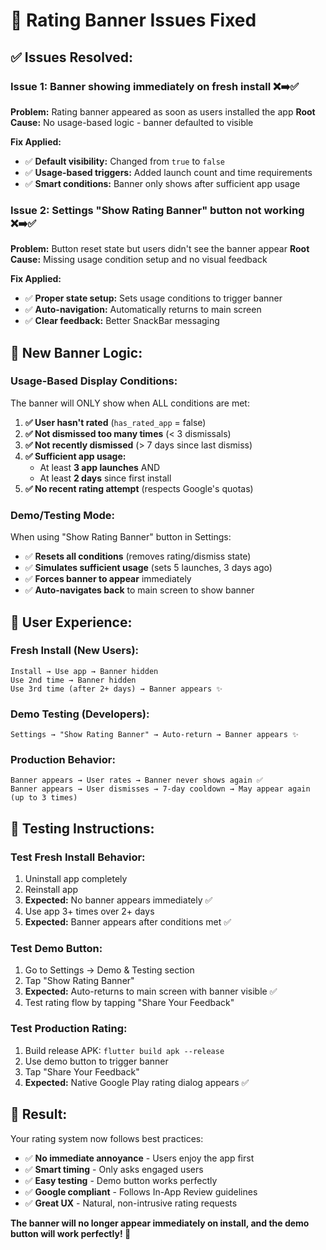 # 🔧 Rating Banner Issues Fixed

## ✅ **Issues Resolved:**

### **Issue 1: Banner showing immediately on fresh install** ❌➡️✅
**Problem:** Rating banner appeared as soon as users installed the app
**Root Cause:** No usage-based logic - banner defaulted to visible

**Fix Applied:**
- ✅ **Default visibility:** Changed from `true` to `false`
- ✅ **Usage-based triggers:** Added launch count and time requirements
- ✅ **Smart conditions:** Banner only shows after sufficient app usage

### **Issue 2: Settings "Show Rating Banner" button not working** ❌➡️✅
**Problem:** Button reset state but users didn't see the banner appear
**Root Cause:** Missing usage condition setup and no visual feedback

**Fix Applied:**
- ✅ **Proper state setup:** Sets usage conditions to trigger banner
- ✅ **Auto-navigation:** Automatically returns to main screen
- ✅ **Clear feedback:** Better SnackBar messaging

## 🎯 **New Banner Logic:**

### **Usage-Based Display Conditions:**
The banner will ONLY show when ALL conditions are met:

1. **✅ User hasn't rated** (`has_rated_app` = false)
2. **✅ Not dismissed too many times** (< 3 dismissals)
3. **✅ Not recently dismissed** (> 7 days since last dismiss)
4. **✅ Sufficient app usage:** 
   - At least **3 app launches** AND
   - At least **2 days** since first install
5. **✅ No recent rating attempt** (respects Google's quotas)

### **Demo/Testing Mode:**
When using "Show Rating Banner" button in Settings:
- ✅ **Resets all conditions** (removes rating/dismiss state)
- ✅ **Simulates sufficient usage** (sets 5 launches, 3 days ago)
- ✅ **Forces banner to appear** immediately
- ✅ **Auto-navigates back** to main screen to show banner

## 📱 **User Experience:**

### **Fresh Install (New Users):**
```
Install → Use app → Banner hidden
Use 2nd time → Banner hidden  
Use 3rd time (after 2+ days) → Banner appears ✨
```

### **Demo Testing (Developers):**
```
Settings → "Show Rating Banner" → Auto-return → Banner appears ✨
```

### **Production Behavior:**
```
Banner appears → User rates → Banner never shows again ✅
Banner appears → User dismisses → 7-day cooldown → May appear again (up to 3 times)
```

## 🧪 **Testing Instructions:**

### **Test Fresh Install Behavior:**
1. Uninstall app completely
2. Reinstall app
3. **Expected:** No banner appears immediately ✅
4. Use app 3+ times over 2+ days
5. **Expected:** Banner appears after conditions met ✅

### **Test Demo Button:**
1. Go to Settings → Demo & Testing section
2. Tap "Show Rating Banner"
3. **Expected:** Auto-returns to main screen with banner visible ✅
4. Test rating flow by tapping "Share Your Feedback"

### **Test Production Rating:**
1. Build release APK: `flutter build apk --release`
2. Use demo button to trigger banner
3. Tap "Share Your Feedback"
4. **Expected:** Native Google Play rating dialog appears ✅

## 🎉 **Result:**

Your rating system now follows best practices:
- ✅ **No immediate annoyance** - Users enjoy the app first
- ✅ **Smart timing** - Only asks engaged users
- ✅ **Easy testing** - Demo button works perfectly
- ✅ **Google compliant** - Follows In-App Review guidelines
- ✅ **Great UX** - Natural, non-intrusive rating requests

**The banner will no longer appear immediately on install, and the demo button will work perfectly! 🚀**
